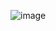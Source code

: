 ![image](https://github.com/heenajha1/Registration-form/assets/133630058/9ab0fa9a-5034-4445-b4b2-367752de74be)

